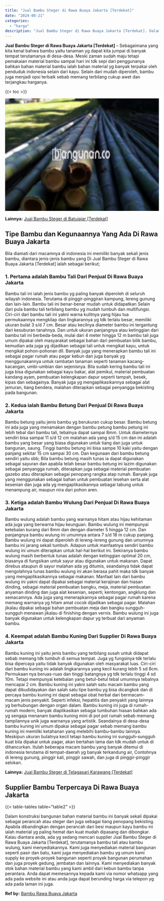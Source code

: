 ```yaml
---
title: "Jual Bambu Steger di Rawa Buaya Jakarta [Terdekat]"
date: "2024-08-21"
categories: 
  - "harga"
description: "Jual Bambu Steger di Rawa Buaya Jakarta [Terdekat]. Dalam konstruksi bangunan bahan material bambu ini banyak sekali dipakai sebagai perancah atau steger dan..."
---
```


**Jual Bambu Steger di Rawa Buaya Jakarta \[Terdekat\]** – Sebagaimana yang kita kenal bahwa bambu yaitu tanaman yg dapat kita jumpai di banyak tempat terutamanya di desa-desa. Meski zaman sudah maju tetapi pemakaian material bambu sampai hari ini tdk sepi dari penggunanya bahkan bahan material bambu ialah bahan material yg banyak terpakai oleh penduduk indonesia selain dari kayu. Selain dari mudah diperoleh, bambu juga menjadi opsi terbaik sebab memang terbilang cukup awet dan terjangkau harganya.

{{< toc >}}

![Jual Bambu Steger di Rawa Buaya Jakarta [Terdekat]](/images/jual-bambu-tali-10.png)

**Lainnya:** [Jual Bambu Steger di Batujajar \[Terdekat\]](https://bambu.bangunan.co/jual-bambu-steger-di-batujajar-terdekat/)

## Tipe Bambu dan Kegunaannya Yang Ada Di Rawa Buaya Jakarta

Bila diamati dari macamnya di indonesia ini memiliki banyak sekali jenis bambu, diantara jenis-jenis bambu yang Di Jual Bambu Steger di Rawa Buaya Jakarta \[Terdekat\] ialah sebagai berikut;

### 1\. Pertama adalah Bambu Tali Dari Penjual Di Rawa Buaya Jakarta

Bambu tali ini ialah jenis bambu yg paling banyak diperoleh di seluruh wilayah indonesia. Terutama di pinggir-pinggiran kampung, lereng gunung dan lain-lain. Bambu tali ini benar-benar mudah untuk didapatkan Selain dari pula bambu tali terbilang bambu yg mudah tumbuh dan multifungsi. Ciri-ciri dari bambu tali ini yakni warna kulitnya yang hijau tua permukaannya mengkilap dan lingkarannya yg tdk terlalu besar, memiliki ukuran bulat 3 s/d 7 cm. Besar atau kecilnya diameter bambu ini tergantung dari kesuburan tanahnya. Dan untuk ukuran panjangnya atau ketinggian dari bambu tali ini berbeda-beda, mulai dari 4 meter hingga 12 m bambu tali juga umum dipakai oleh masyarakat sebagai bahan dari pembuatan bilik bambu, kemudian ada juga yg dijadikan sebagai tali untuk mengikat kayu, untuk mengikat pohon-pohonan dll. Banyak juga yang menerapkan bambu tali ini sebagai pagar rumah atau pagar kebun dan juga banyak yg menggunakannya untuk rambatan tanaman seperti tanaman kacang-kacangan, umbi-umbian dan sejenisnya. Bila sudah kering bambu tali ini juga bisa digunakan sebagai kayu bakar, alat pemikul, material pembuatan kandang ayam, pembuatan kelengkapan dapur seperti tampah, besek, kipas dan sebagainya. Banyak juga yg mengaplikasikannya sebagai alat jemuran, tiang bendera, malahan diterapkan sebagai penyangga bekisting pada bangunan.

### 2\. Kedua ialah Bambu Betung Dari Penjual Di Rawa Buaya Jakarta

Bambu betung yaitu jenis bambu yg berukuran cukup besar. Bambu betung ini ada juga yang menamakan dengan bambu petung bambu petung ini lebih tebal dari bambu tali, tebalnya dapat sampai 8mm. Untuk diameternya sendiri bisa sampai 11 s/d 12 cm malahan ada yang s/d 15 cm dan ini adalah bambu yang besar yang biasa digunakan untuk tiang dan juga untuk bangunan, saung. Tinggi bambu betung ini bisa sampe 10 kaki yaitu dengan panjang sekitar 15 cm sampai 30 cm. Dan kegunaan dari bambu betung sendiri yaitu sbb; Bila bambu betung masih tunas ia dapat digunakan sebagai sayuran dan apabila telah besar bambu betung ini lazim digunakan sebagai penyangga rumah, diterapkan juga sebagai material pembuatan gazebo atau diterapkan sebagai penopang rangka atap rumah. Banyak juga yang menggunakan sebagai bahan untuk pembuatan lesehan serta alat kesenian dan juga ada yg mengaplikasikannya sebagai tabung untuk menampung air, maupun nira dari pohon aren.

### 3\. Ketiga adalah Bambu Wulung Dari Penjual Di Rawa Buaya Jakarta

Bambu wulung adalah bambu yang warnanya hitam atau hijau kehitaman ada juga yang berwarna hijau keunguan. Bambu wulung ini mempunyai ketebalan kurang dari 8mm dan dengan diameter 5 hingga 12 cm. Dan panjangnya bambu wulung ini umumnya antara 7 s/d 18 m cukup panjang. Bambu wulung ini dapat diperoleh di lereng-lereng gunung dan umumnya bambu ini jarang sekali tumbuh. Adapun untuk manfaatnya sendiri bambu wulung ini umum diterapkan untuk hal-hal berikut ini. Sekiranya bambu wulung masih berbentuk tunas adalah dengan ketinggian optimal 20 cm, biasanya di fungsikan untuk sayur atau digunakan untuk makanan. Dapat direbus ataupun di sayur malahan ada yg ditumis, seandainya tidak dapat mengolahnya tunas bambu wulung ini akan berasa pahit maka tdk banyak yang mengaplikasikannya sebagai makanan. Manfaat lain dari bambu wulung ini yakni dapat dipakai sebagai material kerajinan dan hiasan dinding, sebagai material pembuatan bangku, meja, material pembuatan anyaman dinding dan juga alat kesenian, seperti; kentongan, angklung dan semacamnya. Ada juga yang menerapkannya sebagai pagar rumah karena memang warnanya yg hitam amat cocok dijadikan sebagai pagar. Malahan jikalau dipakai sebagai bahan pembuatan meja dan bangku sungguh-sungguh menawan jikalau di finishing dengan vernis. Bambu wulung ini juga banyak digunakan untuk kelengkapan dapur yg terbuat dari anyaman bambu.

### 4\. Keempat adalah Bambu Kuning Dari Supplier Di Rawa Buaya Jakarta

Bambu kuning ini yaitu jenis bambu yang terbilang susah untuk didapat sebab memang tdk tumbuh di semua tempat. Juga yg fungsinya tdk terlalu bisa dipercaya yaitu tidak banyak digunakan oleh masyarakat luas. Ciri-ciri dari bambu kuning ini adalah lingkarannya yang kecil kurang lebih 5 sd 8cm. Permukaan nya beruas-ruas dan tinggi batangnya yg tdk terlalu tinggi 4 sd 10m. Tetapi mempunyai ketebalan yang betul-betul tebal umumnya tebalnya mencapai 2 cm. Bambu kuning ini yakni salah satu macam bambu yang dapat dibudidayakan dan salah satu tipe bambu yg bisa dicangkok dan di percaya bambu kuning ini dapat sebagai obat herbal dari bermacam-macam jenis penyakit. Seperti infeksi, hepatitis dan penyakit yang lainnya yg berhubungan dengan organ dalam. Bambu kuning ini juga di rumah-rumah modern, banyak diaplikasikan sebagai tumbuhan hiasan bahkan ada yg sengaja menanam bambu kuning mini di pot pot rumah sebab memang tampilannya unik juga warnanya yang artistik. Seandainya di desa-desa bambu kuning ini umum dipakai sebagai pagar sebab memang bambu kuning ini memiliki ketahanan yang melebihi bambu-bambu lainnya. Meskipun ukuran bulatnya kecil tetapi bambu kuning ini sungguh-sungguh kuat bila dipakai untuk pagar, akan bertahan lama dan tdk mudah untuk di dihancurkan. Itulah beberapa macam bambu yang banyak ditemui di indonesia terutama di tempat-daerah yg banyak terkandung air, Contohnya di lereng gunung, pinggir kali, pinggir sawah, dan juga di pinggir-pinggir selokan.

**Lainnya:** [Jual Bambu Steger di Telagasari Karawang \[Terdekat\]](https://bambu.bangunan.co/jual-bambu-steger-di-telagasari-karawang-terdekat/)

## Supplier Bambu Terpercaya Di Rawa Buaya Jakarta

{{< table-tables table="table2" >}}

Dalam konstruksi bangunan bahan material bambu ini banyak sekali dipakai sebagai perancah atau steger dan juga sebagai tiang penopang bekisting. Apabila dibandingkan dengan perancah dari besi maupun kayu bambu ini ialah material yg paling hemat dan kuat mudah dipasang dan dibongkar. Kalau diantara anda, ada yg sedang mencari supplier Jual Bambu Steger di Rawa Buaya Jakarta \[Terdekat\], terutamanya bambu tali atau bambu wulung, kami menyediakannya. Kami juga menyediakan material bangunan seperti pasir dan batu, kami juga menyediakan bambu yg umum kami supply ke proyek-proyek bangunan seperti proyek bangunan perumahan dan juga proyek gedung, jembatan dan lainnya. Kami menyediakan banyak stok bahan material bambu yang kami ambil dari kebun bambu tanpa perantara. Anda dapat memesannya kepada kami via nomor whatsapp yang ada pada website ini atau anda juga dapat berunding harga via telepon yg ada pada laman ini juga.

**Ref by:** [Bambu Rawa Buaya Jakarta](https://id.wikipedia.org/wiki/Bambu)

